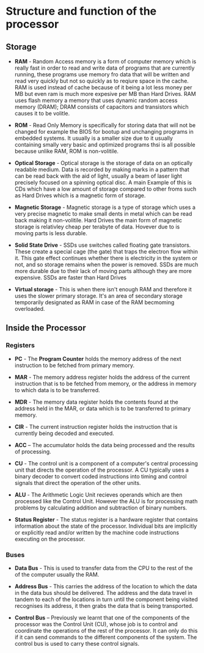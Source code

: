 # Structure and function of the processor
## Storage
- **RAM** - Random Access memory is a form of computer memory which is really fast in order to read and write data of programs that are currently running, these programs use memory fro data that will be written and read very quickly but not so quickly as to reqiure space in the cache. RAM is used instead of cache because of it being a lot less money per MB but even ram is much more expesive per MB than Hard Drives. RAM uses flash memory a memory that uses dynamic random access memory (DRAM); DRAM consists of capacitors and transistors which causes it to be volitle.     

- **ROM** - Read Only Memory is specifically for storing data that will not be changed for example the BIOS for bootup and unchanging programs in embedded systems. It usually is a smaller size due to it usually containing smally very basic and optimized programs thsi is all possible because unlike RAM, ROM is non-volitile. 

- **Optical Storage** - Optical storage is the storage of data on an optically readable medium. Data is recorded by making marks in a pattern that can be read back with the aid of light, usually a beam of laser light precisely focused on a spinning optical disc. A main Example of this is CDs which have a low amount of storage compared to other froms such as Hard Drives which is a magnetic form of storage. 

- **Magnetic Storage** - Magnetic storage is a type of storage which uses a very precise magnetic to make small dents in metal which can be read back making it non-volitile. Hard Drives the main form of magnetic storage is relativley cheap per terabyte of data. Hovever due to is moving parts is less durable.

- **Solid State Drive** - SSDs use switches called floating gate transistors. These create a special cage (the gate) that traps the electron flow within it. This gate effect continues whether there is electricity in the system or not, and so storage remains when the power is removed. SSDs are much more durable due to their lack of moving parts although they are more expensive. SSDs are faster than Hard Drives

- **Virtual storage** - This is when there isn't enough RAM and therefore it uses the slower primary storage. It's an area of secondary storage temporarily designated as RAM in case of the RAM becmoming overloaded.

## Inside the Processor
### Registers
- **PC** -  The **Program Counter** holds the memory address of the next instruction to be fetched from primary memory.

- **MAR** - The memory address register holds the address of the current instruction that is to be fetched from memory, or the address in memory to which data is to be transferred.

- **MDR** - The memory data register holds the contents found at the address held in the MAR, or data which is to be transferred to primary memory.

- **CIR** - The current instruction register holds the instruction that is currently being decoded and executed.

- **ACC** – The accumulator holds the data being processed and the results of processing.

- **CU** - The control unit is a component of a computer's central processing unit that directs the operation of the processor. A CU typically uses a binary decoder to convert coded instructions into timing and control signals that direct the operation of the other units.

- **ALU** - The Arithmetic Logic Unit recieves operands which are then processed like the Control Unit. However the ALU is for processing math problems by calculating addition and subtraction of binary numbers.

- **Status Register** - The status register is a hardware register that contains information about the state of the processor. Individual bits are implicitly or explicitly read and/or written by the machine code instructions executing on the processor.

### Buses
- **Data Bus** - This is used to transfer data from the CPU to the rest of the of the computer usually the RAM.

- **Address Bus** - This carries the address of the location to which the data in the data bus should be delivered. The address and the data travel in tandem to each of the locations in turn until the component being visited recognises its address, it then grabs the data that is being transported.

- **Control Bus** – Previously we learnt that one of the components of the processor was the Control Unit (CU), whose job is to control and coordinate the operations of the rest of the processor. It can only do this if it can send commands to the different components of the system. The control bus is used to carry these control signals.

